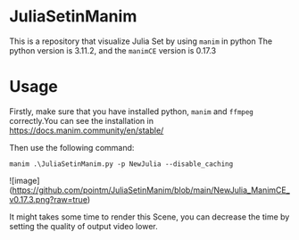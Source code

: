# JuliaSetinManim
This is a repository that visualize Julia Set by using `manim` in python
The python version is 3.11.2, and the `manimCE` version is 0.17.3

# Usage 
Firstly, make sure that you have installed python, `manim` and `ffmpeg` correctly.You can see the installation in https://docs.manim.community/en/stable/

Then use the following command:

```
manim .\JuliaSetinManim.py -p NewJulia --disable_caching
```
![image] (https://github.com/pointm/JuliaSetinManim/blob/main/NewJulia_ManimCE_v0.17.3.png?raw=true)

It might takes some time to render this Scene, you can decrease the time by setting the quality of output video lower.